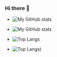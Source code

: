 ### Hi there 👋

<!--
**Akshayaap/Akshayaap** is a ✨ _special_ ✨ repository because its `README.md` (this file) appears on your GitHub profile.

Here are some ideas to get you started:

- 🔭 I’m currently working on manything
- 🌱 I’m currently learning everything
- 👯 I’m looking to collaborate on anything
- 🤔 I’m looking for help with somthing
- 💬 Ask me about nothing
- 📫 How to reach me: ...
- 😄 Pronouns: ...
- ⚡ Fun fact: ...
-->


- ![My GitHub stats](https://github-readme-stats.vercel.app/api?username=Akshayaap&show_icons=true&theme=radical)
- ![My GitHub stats](https://github-readme-stats.vercel.app/api?username=SKR301&show_iconstrue&theme=radical)
- ![Top Langs](https://github-readme-stats.vercel.app/api/top-langs/?username=Akshayaap&layout=compact&theme=radical)

- ![Top Langs](https://github-readme-stats.vercel.app/api/top-langs/?username=SKR301&ayout=compact&theme=radical))
